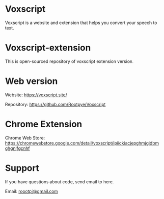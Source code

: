 # Voxscript
Voxscript is a website and extension that helps you convert your speech to text.

# Voxscript-extension
This is open-sourced repository of voxscript extension version.

# Web version
Website: https://voxscript.site/

Repository: https://github.com/Rootpye/Voxscript

# Chrome Extension
Chrome Web Store: https://chromewebstore.google.com/detail/voxscript/ipiickiacjepghmjgidbmghgnjfgcnhf

# Support
If you have questions about code, send email to here.

Email: roootpi@gmail.com

